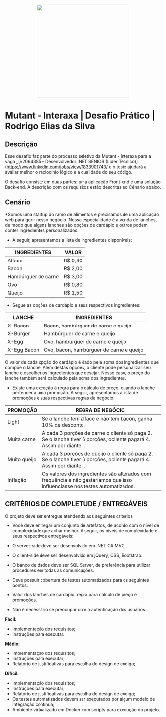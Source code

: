 <p align="center">
    <img src="https://mutantbr.com/blog/wp-content/uploads/2019/08/post_interaxa_ok.jpg" width="300">
</p>

# Mutant - Interaxa | Desafio Prático | Rodrigo Elias da Silva

## Descrição

Esse desafio faz parte do processo seletivo da Mutant - Interaxa para a vaga _[v2064385 - Desenvolvedor .NET SENIOR (Lider Técnico)](https://www.linkedin.com/jobs/view/1833901743/ e o teste ajudará a avaliar melhor o raciocínio lógico e a qualidade do seu código.

O desafio consiste em duas partes: uma aplicação Front-end e uma solução Back-end. A descrição com os requisitos estão descritas no Cénario abaixo.

## Cenário

*Somos uma startup do ramo de alimentos e precisamos de uma aplicação web para gerir nosso negócio. Nossa especialidade é a venda de lanches, de modo que alguns lanches são opções de cardápio e outros podem conter ingredientes personalizados.

- A seguir, apresentamos a lista de ingredientes disponíveis:

|  	  INGREDIENTES  	|  VALOR  |
| ---------------------	|---------|
| Alface  				| R$ 0,40 |
| Bacon  				| R$ 2,00 |
| Hambúrguer de carne  	| R$ 3,00 |
| Ovo 					| R$ 0,80 |
| Queijo 				| R$ 1,50 |

- Segue as opções de cardápio e seus respectivos ingredientes:

|  	  LANCHE  	|  INGREDIENTES  							|
| ------------- |-------------------------------------------|
| X-Bacon  		| Bacon, hambúrguer de carne e queijo 		|
| X-Burger  	| Hambúrguer de carne e queijo 				|
| X-Egg  		| Ovo, hambúrguer de carne e queijo			|
| X-Egg Bacon 	| Ovo, bacon, hambúrguer de carne e queijo 	|


O valor de cada opção do cardápio é dado pela soma dos ingredientes que compõe o lanche. Além destas opções, o cliente pode personalizar seu lanche e escolher os ingredientes que desejar. Nesse caso, o preço do lanche também será calculado pela soma dos ingredientes.

- Existe uma exceção à regra para o cálculo de preço, quando o lanche pertencer à uma promoção. A seguir, apresentamos a lista de promoções e suas respectivas regras de negócio:

|  	  PROMOÇÃO  |  REGRA DE NEGÓCIO  																											|
| ------------- |-------------------------------------------------------------------------------------------------------------------------------|
| Light  		| Se o lanche tem alface e não tem bacon, ganha 10% de desconto.																|
| Muita carne  	| A cada 3 porções de carne o cliente só paga 2. Se o lanche tiver 6 porções, ocliente pagará 4. Assim por diante... 			|
| Muito queijo 	| A cada 3 porções de queijo o cliente só paga 2. Se o lanche tiver 6 porções, ocliente pagará 4. Assim por diante...			|
| Inflação		| Os valores dos ingredientes são alterados com frequência e não gastaríamos que isso influenciasse nos testes automatizados. 	|

## CRITÉRIOS DE COMPLETUDE / ENTREGÁVEIS

O projeto deve ser entregue atendendo aos seguintes critérios


- Você deve entregar um conjunto de artefatos, de acordo com o nível de complexidade que achar melhor. A seguir, os níveis de complexidade e seus respectivos entregáveis:

- O server-side deve ser desenvolvido em .NET C# MVC.

- O client-side deve ser desenvolvido em  jQuery, CSS, Bootstrap.

- O banco de dados deve ser SQL Server, de preferência para utilizar procedures em todas as comunicações.

- Deve possuir cobertura de testes automatizados para os seguintes pontos:

- Valor dos lanches de cardápio, regra para cálculo de preço e promoções.

- Não é necessário se preocupar com a autenticação dos usuários.

 
**Fácil:**
- Implementação dos requisitos;
- Instruções para executar.
 
**Médio:**
- Implementação dos requisitos;
- Instruções para executar;
- Relatório de justificativas para escolha do design de código;
 
**Difícil:**
- Implementação dos requisitos;
- Instruções para executar;
- Relatório de justificativas para escolha do design de código;
- Os testes automatizados devem ser executados por algum modelo de integração contínua;
- Ambiente virtualizado em Docker com scripts para execução do projeto.



